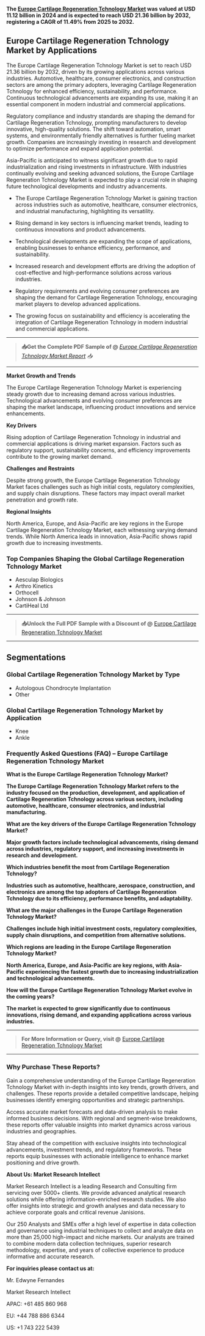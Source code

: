 <p><strong>The <a href="https://www.marketresearchintellect.com/download-sample/?rid=230438&amp;utm_source=Pulse-April-Europe&amp;utm_medium=852">Europe Cartilage Regeneration Tchnology Market</a> was valued at USD 11.12 billion in 2024 and is expected to reach USD 21.36 billion by 2032, registering a CAGR of 11.49% from 2025 to 2032.</strong></p><h2>Europe Cartilage Regeneration Tchnology Market by Applications&nbsp;</h2><p><p>The Europe Cartilage Regeneration Tchnology Market is set to reach USD 21.36 billion by 2032, driven by its growing applications across various industries. Automotive, healthcare, consumer electronics, and construction sectors are among the primary adopters, leveraging Cartilage Regeneration Tchnology for enhanced efficiency, sustainability, and performance. Continuous technological advancements are expanding its use, making it an essential component in modern industrial and commercial applications.</p><p>Regulatory compliance and industry standards are shaping the demand for Cartilage Regeneration Tchnology, prompting manufacturers to develop innovative, high-quality solutions. The shift toward automation, smart systems, and environmentally friendly alternatives is further fueling market growth. Companies are increasingly investing in research and development to optimize performance and expand application potential.</p><p>Asia-Pacific is anticipated to witness significant growth due to rapid industrialization and rising investments in infrastructure. With industries continually evolving and seeking advanced solutions, the Europe Cartilage Regeneration Tchnology Market is expected to play a crucial role in shaping future technological developments and industry advancements.</p></p><ul><li><p>The Europe Cartilage Regeneration Tchnology Market is gaining traction across industries such as automotive, healthcare, consumer electronics, and industrial manufacturing, highlighting its versatility.</p></li><li><p>Rising demand in key sectors is influencing market trends, leading to continuous innovations and product advancements.</p></li><li><p>Technological developments are expanding the scope of applications, enabling businesses to enhance efficiency, performance, and sustainability.</p></li><li><p>Increased research and development efforts are driving the adoption of cost-effective and high-performance solutions across various industries.</p></li><li><p>Regulatory requirements and evolving consumer preferences are shaping the demand for Cartilage Regeneration Tchnology, encouraging market players to develop advanced applications.</p></li><li><p>The growing focus on sustainability and efficiency is accelerating the integration of Cartilage Regeneration Tchnology in modern industrial and commercial applications.</p></li></ul><hr /><blockquote><p><strong><span class="font-[700]">📥Get the Complete PDF Sample of @ </span></strong><em><span class="font-[700]"><a href="https://www.marketresearchintellect.com/download-sample/?rid=230438&amp;utm_source=Pulse-April-Europe&amp;utm_medium=852" target="_blank" data-tracking-control-name="article-ssr-frontend-pulse_little-text-block" data-tracking-will-navigate="" data-test-link="">Europe Cartilage Regeneration Tchnology Market Report</a>&nbsp;📥</span></em></p></blockquote><hr /><p class="" data-start="77" data-end="360"><strong data-start="77" data-end="105">Market Growth and Trends</strong></p><p class="" data-start="77" data-end="360">The Europe Cartilage Regeneration Tchnology Market is experiencing steady growth due to increasing demand across various industries. Technological advancements and evolving consumer preferences are shaping the market landscape, influencing product innovations and service enhancements.</p><p class="" data-start="362" data-end="606"><strong data-start="362" data-end="377">Key Drivers</strong></p><p class="" data-start="362" data-end="606">Rising adoption of Cartilage Regeneration Tchnology in industrial and commercial applications is driving market expansion. Factors such as regulatory support, sustainability concerns, and efficiency improvements contribute to the growing market demand.</p><p class="" data-start="608" data-end="849"><strong data-start="608" data-end="637">Challenges and Restraints</strong></p><p class="" data-start="608" data-end="849">Despite strong growth, the Europe Cartilage Regeneration Tchnology Market faces challenges such as high initial costs, regulatory complexities, and supply chain disruptions. These factors may impact overall market penetration and growth rate.</p><p class="" data-start="851" data-end="1095"><strong data-start="851" data-end="872">Regional Insights</strong></p><p class="" data-start="851" data-end="1095">North America, Europe, and Asia-Pacific are key regions in the Europe Cartilage Regeneration Tchnology Market, each witnessing varying demand trends. While North America leads in innovation, Asia-Pacific shows rapid growth due to increasing investments.</p><p><h3>Top Companies Shaping the Global Cartilage Regeneration Tchnology Market </h3><ul><li>Aesculap Biologics</li><li>Arthro Kinetics</li><li>Orthocell</li><li>Johnson & Johnson</li><li>CartiHeal Ltd</li></ul></p><hr /><blockquote><p><strong>📥Unlock the Full PDF Sample with a Discount of @</strong> <a href="https://www.marketresearchintellect.com/ask-for-discount/?rid=230438&amp;utm_source=Pulse-April-Europe&amp;utm_medium=852">Europe Cartilage Regeneration Tchnology Market</a></p></blockquote><hr /><p><h2>Segmentations</h2><h3>Global Cartilage Regeneration Tchnology Market by Type</h3><ul><li>Autologous Chondrocyte Implantation</li><li>Other</li></ul><h3>Global Cartilage Regeneration Tchnology Market by Application</h3><ul><li>Knee</li><li>Ankle</li></ul></p><h3><strong>Frequently Asked Questions (FAQ) &ndash; Europe Cartilage Regeneration Tchnology Market</strong></h3><p><strong>What is the Europe Cartilage Regeneration Tchnology Market?</strong></p><p><strong>The Europe Cartilage Regeneration Tchnology Market refers to the industry focused on the production, development, and application of Cartilage Regeneration Tchnology across various sectors, including automotive, healthcare, consumer electronics, and industrial manufacturing.</strong></p><p><strong>What are the key drivers of the Europe Cartilage Regeneration Tchnology Market?</strong></p><p><strong>Major growth factors include technological advancements, rising demand across industries, regulatory support, and increasing investments in research and development.</strong></p><p><strong>Which industries benefit the most from Cartilage Regeneration Tchnology?</strong></p><p><strong>Industries such as automotive, healthcare, aerospace, construction, and electronics are among the top adopters of Cartilage Regeneration Tchnology due to its efficiency, performance benefits, and adaptability.</strong></p><p><strong>What are the major challenges in the Europe Cartilage Regeneration Tchnology Market?</strong></p><p><strong>Challenges include high initial investment costs, regulatory complexities, supply chain disruptions, and competition from alternative solutions.</strong></p><p><strong>Which regions are leading in the Europe Cartilage Regeneration Tchnology Market?</strong></p><p><strong>North America, Europe, and Asia-Pacific are key regions, with Asia-Pacific experiencing the fastest growth due to increasing industrialization and technological advancements.</strong></p><p><strong>How will the Europe Cartilage Regeneration Tchnology Market evolve in the coming years?</strong></p><p><strong>The market is expected to grow significantly due to continuous innovations, rising demand, and expanding applications across various industries.</strong></p><hr /><blockquote><p><span class="font-[700]"><strong>For More Information or Query, visit&nbsp;@</strong>&nbsp;</span><span class="font-[700]"><a href="https://www.marketresearchintellect.com/product/global-cartilage-regeneration-tchnology-market-size-and-forecast/?utm_source=Linkedin&utm_medium=852" target="_blank" data-tracking-control-name="article-ssr-frontend-pulse_little-text-block" data-tracking-will-navigate="" data-test-link="">Europe Cartilage Regeneration Tchnology Market</a></span></p></blockquote><hr /><h3><strong data-start="0" data-end="31">Why Purchase These Reports?</strong></h3><p class="" data-start="35" data-end="297">Gain a comprehensive understanding of the Europe Cartilage Regeneration Tchnology Market with in-depth insights into key trends, growth drivers, and challenges. These reports provide a detailed competitive landscape, helping businesses identify emerging opportunities and strategic partnerships.</p><p class="" data-start="299" data-end="540">Access accurate market forecasts and data-driven analysis to make informed business decisions. With regional and segment-wise breakdowns, these reports offer valuable insights into market dynamics across various industries and geographies.</p><p class="" data-start="542" data-end="784">Stay ahead of the competition with exclusive insights into technological advancements, investment trends, and regulatory frameworks. These reports equip businesses with actionable intelligence to enhance market positioning and drive growth.</p><p><strong><span class="font-[700]">About Us: Market Research Intellect</span></strong></p><p><span class="">Market Research Intellect is a leading Research and Consulting firm servicing over 5000+ clients. We provide advanced analytical research solutions while offering information-enriched research studies.&nbsp;</span>We also offer insights into strategic and growth analyses and data necessary to achieve corporate goals and critical revenue Janisions.</p><p><span class="">Our 250 Analysts and SMEs offer a high level of expertise in data collection and governance using industrial techniques to collect and analyze data on more than 25,000 high-impact and niche markets. Our analysts are trained to combine modern data collection techniques, superior research methodology, expertise, and years of collective experience to produce informative and accurate research.</span></p><p><strong>For inquiries please contact us at:</strong></p><p>Mr. Edwyne Fernandes</p><p>Market Research Intellect</p><p>APAC: +61 485 860 968</p><p>EU: +44 788 886 6344</p><p>US: +1 743 222 5439</p>